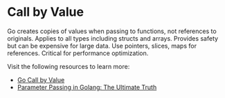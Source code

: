 # Call by Value

Go creates copies of values when passing to functions, not references to originals. Applies to all types including structs and arrays. Provides safety but can be expensive for large data. Use pointers, slices, maps for references. Critical for performance optimization.

Visit the following resources to learn more:

- [Go Call by Value](https://www.includehelp.com/golang/go-call-by-value.aspx)
- [Parameter Passing in Golang: The Ultimate Truth](https://dev.to/mahdifardi/parameter-passing-in-golang-the-ultimate-truth-1h0o)

